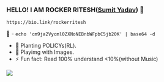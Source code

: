 ### HELLO! I AM ROCKER RITESH([Sumit Yadav](https://sumityadav.com.np)) 👋
```https://bio.link/rockerritesh```

💌 - `echo 'cm9ja2Vycml0ZXNoNEBnbWFpbC5jb20K' | base64 -d `



- 🌱 Planting POLICYs(RL).
- 👋 Playimg with Images.
- ⚡ Fun fact: Read 100% understand <10%(without Music)


<!-- ![Rocker's github stats](https://github-readme-stats.vercel.app/api?username=rockerritesh&show_icons=true&hide_border=true) -->

 
<!-- [![trophy](https://github-profile-trophy.vercel.app/?username=rockerritesh&theme=radical)](https://github.com/ryo-ma/github-profile-trophy) ONLY if I want to show the trophy things here -->
 ![](https://komarev.com/ghpvc/?username=rockerritesh&label=PROFILE+VIEWS)

